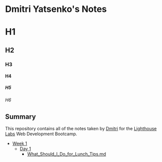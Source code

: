 # Dmitri Yatsenko's Notes

# H1
## H2
### H3
#### H4
##### H5
###### H6

## Summary
This repository contains all of the notes taken by [Dmitri](https://github.com/DmitriYatsenko) for the [Lighthouse Labs](lighthouselabs.ca) Web Development Bootcamp.

* [Week 1](../w1)
  * [Day 1](../w1/d1-focal)
    * [What_Should_I_Do_for_Lunch_Tips.md](../w1/d1-focal/lunch/lunch.js)